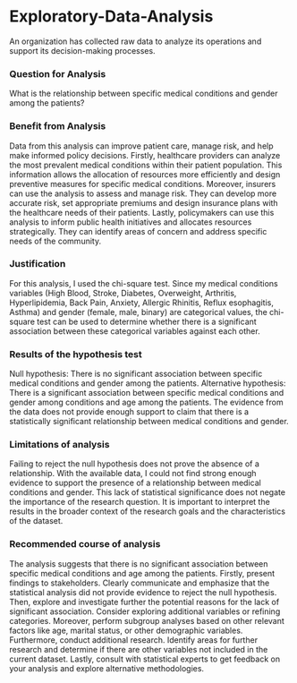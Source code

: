 # Exploratory-Data-Analysis
An organization has collected raw data to analyze its operations and support its decision-making processes. 

### Question for Analysis
What is the relationship between specific medical conditions and gender among the patients?
### Benefit from Analysis
Data from this analysis can improve patient care, manage risk, and help make informed policy decisions. 
Firstly, healthcare providers can analyze the most prevalent medical conditions within their patient population. This information allows the allocation of resources more efficiently and design preventive measures for specific medical conditions. Moreover, insurers can use the analysis to assess and manage risk. They can develop more accurate risk, set appropriate premiums and design insurance plans with the healthcare needs of their patients. Lastly, policymakers can use this analysis to inform public health initiatives and allocates resources strategically. They can identify areas of concern and address specific needs of the community. 

### Justification
For this analysis, I used the chi-square test. Since my medical conditions variables (High Blood, Stroke, Diabetes, Overweight, Arthritis, Hyperlipidemia, Back Pain, Anxiety, Allergic Rhinitis, Reflux esophagitis, Asthma) and gender (female, male, binary) are categorical values, the chi-square test can be used to determine whether there is a significant association between these categorical variables against each other. 

###  Results of the hypothesis test
Null hypothesis: There is no significant association between specific medical conditions and gender among the patients. 
Alternative hypothesis: There is a significant association between specific medical conditions and gender among conditions and age among the patients. 
The evidence from the data does not provide enough support to claim that there is a statistically significant relationship between medical conditions and gender. 
###  Limitations of analysis
Failing to reject the null hypothesis does not prove the absence of a relationship. With the available data, I could not find strong enough evidence to support the presence of a relationship between medical conditions and gender. This lack of statistical significance does not negate the importance of the research question. It is important to interpret the results in the broader context of the research goals and the characteristics of the dataset. 
###  Recommended course of analysis
The analysis suggests that there is no significant association between specific medical conditions and age among the patients. Firstly, present findings to stakeholders. Clearly communicate and emphasize that the statistical analysis did not provide evidence to reject the null hypothesis. Then, explore and investigate further the potential reasons for the lack of significant association. Consider exploring additional variables or refining categories. Moreover, perform subgroup analyses based on other relevant factors like age, marital status, or other demographic variables. Furthermore, conduct additional research. Identify areas for further research and determine if there are other variables not included in the current dataset. Lastly, consult with statistical experts to get feedback on your analysis and explore alternative methodologies. 
